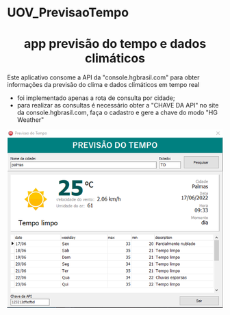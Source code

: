 # UOV_PrevisaoTempo

<h1 align="center"> app previsão do tempo e dados climáticos </h1>

Este aplicativo consome a API da "console.hgbrasil.com" para obter informações da previsão do clima e dados climáticos em tempo real
- foi implementado apenas a rota de consulta por cidade;
- para realizar as consultas é necessário obter a "CHAVE DA API" no site da console.hgbrasil.com, faça o cadastro e gere a chave do modo "HG Weather"

![descrição da imagem](https://raw.githubusercontent.com/Aristotelislacerda10/UOV_PrevisaoTempo/main/project/imagem%20app.PNG)
 
